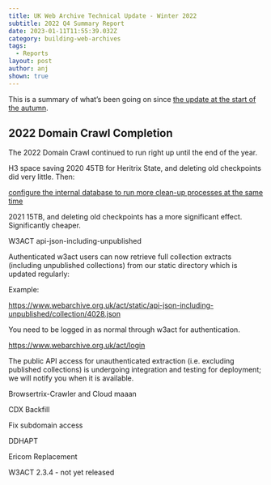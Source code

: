 ```yaml
---
title: UK Web Archive Technical Update - Winter 2022
subtitle: 2022 Q4 Summary Report
date: 2023-01-11T11:55:39.032Z
category: building-web-archives
tags:
  - Reports
layout: post
author: anj
shown: true
---
```

This is a summary of what’s been going on since [the update at the start of the autumn](https://blogs.bl.uk/webarchive/2022/10/uk-web-archive-technical-update-autumn-2022.html).

## 2022 Domain Crawl Completion

The 2022 Domain Crawl continued to run right up until the end of the year.

H3 space saving
2020 45TB for Heritrix State, and deleting old checkpoints did very little.
Then:

[c﻿onfigure the internal database to run more clean-up processes at the same time](https://github.com/ukwa/ukwa-services/blame/012d9b194560ca4143238f575eaa3622e05870ec/ingest/dc/dc-crawl/docker-compose.yml#L40-L42)

2021 15TB, and deleting old checkpoints has a more significant effect. Significantly cheaper.

W3ACT api-json-including-unpublished

Authenticated w3act users can now retrieve full collection extracts (including unpublished collections) from our static directory which is updated regularly:

Example:

https://www.webarchive.org.uk/act/static/api-json-including-unpublished/collection/4028.json

You need to be logged in as normal through w3act for authentication.

https://www.webarchive.org.uk/act/login

The public API access for unauthenticated extraction (i.e. excluding published collections) is undergoing integration and testing for deployment; we will notify you when it is available.

Browsertrix-Crawler and Cloud maaan

CDX Backfill

Fix subdomain access

DDHAPT

Ericom Replacement

W3ACT 2.3.4 - not yet released